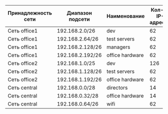 Принадлежность сети | Диапазон подсети | Наименование | Кол-во IP-адресов | Первый адрес в сети  | Последний адрес в сети | Broadcast адрес
--- | --- | --- | --- | --- | --- | ---
Сеть office1 | 192.168.2.0/26 | dev | 62 | 192.168.2.1 | 192.168.2.62 | 192.168.2.63
Сеть office1 | 192.168.2.64/26 | test servers | 62 | 192.168.2.65 | 192.168.2.126 | 192.168.2.127
Сеть office1 | 192.168.2.128/26 | managers | 62 | 192.168.2.129 | 192.168.2.190 | 192.168.2.191
Сеть office1 | 192.168.2.192/26 | office hardware | 62 | 192.168.2.193 | 192.168.2.254 | 192.168.2.255
Сеть office2 | 192.168.1.0/25 | dev | 126 | 192.168.1.1 | 192.168.1.126 | 192.168.1.127
Сеть office2 | 192.168.1.128/26 | test servers | 62 | 192.168.1.129 | 192.168.1.190 | 192.168.1.191
Сеть office2 | 192.168.1.192/26 | office hardware | 62 | 192.168.1.193 | 192.168.1.253 | 192.168.1.254
Сеть central | 192.168.0.0/28 | directors | 14 | 192.168.0.1 | 192.168.0.14 | 192.168.0.15
Сеть central | 192.168.0.32/28 | office hardware | 14 | 192.168.0.33 | 192.168.0.62 | 192.168.0.63
Сеть central | 192.168.0.64/26 | wifi | 62 | 192.168.0.65 | 192.168.0.126 | 192.168.0.127
